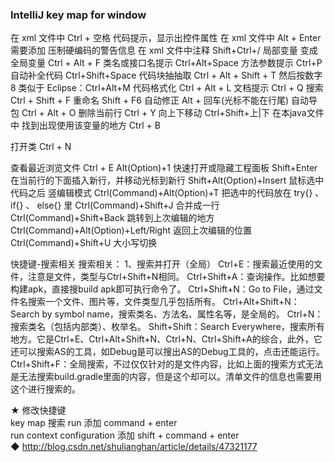 ### IntelliJ key map for window 
在 xml 文件中   Ctrl + 空格  代码提示，显示出控件属性
在 xml 文件中  Alt + Enter 需要添加 压制硬编码的警告信息
在 xml 文件中注释  Shift+Ctrl+/
局部变量 变成 全局变量				Ctrl + Alt + F
类名或接口名提示			Ctrl+Alt+Space
方法参数提示					Ctrl+P
自动补全代码					Ctrl+Shift+Space
代码块抽抽取					Ctrl + Alt + Shift + T		然后按数字 8  类似于 Eclipse：Ctrl+Alt+M
代码格式化		Ctrl + Alt + L
文档提示				Ctrl + Q
搜索						Ctrl + Shift + F
重命名					Shift + F6
自动修正				Alt + 回车(光标不能在行尾)
自动导包				Ctrl + Alt + O
删除当前行    	Ctrl + Y
向上下移动    	Ctrl+Shift+上|下
在本java文件中  找到出现使用该变量的地方  Ctrl + B

打开类					Ctrl + N

查看最近浏览文件     Ctrl + E
Alt(Option)+1	快速打开或隐藏工程面板
Shift+Enter	 在当前行的下面插入新行，并移动光标到新行
Shift+Alt(Option)+Insert	鼠标选中代码之后   竖编辑模式
Ctrl(Command)+Alt(Option)+T	把选中的代码放在 try{} 、if{} 、 else{} 里
Ctrl(Command)+Shift+J	合并成一行
Ctrl(Command)+Shift+Back	跳转到上次编辑的地方
Ctrl(Command)+Alt(Option)+Left/Right	返回上次编辑的位置
Ctrl(Command)+Shift+U	大小写切换

快捷键-搜索相关
搜索相关：
1、搜索并打开（全局）
Ctrl+E：搜索最近使用的文件，注意是文件，类型与Ctrl+Shift+N相同。
Ctrl+Shift+A：查询操作。比如想要构建apk，直接搜build apk即可执行命令了。
Ctrl+Shift+N：Go to File，通过文件名搜索一个文件、图片等，文件类型几乎包括所有。
Ctrl+Alt+Shift+N：Search by symbol name，搜索类名、方法名、属性名等，是全局的。
Ctrl+N：搜索类名（包括内部类）、枚举名。
Shift+Shift：Search Everywhere，搜索所有地方。它是Ctrl+E、Ctrl+Alt+Shift+N、Ctrl+N、Ctrl+Shift+A的综合，此外，它还可以搜索AS的工具，如Debug是可以搜出AS的Debug工具的，点击还能运行。
Ctrl+Shift+F：全局搜索，不过仅仅针对的是文件内容，比如上面的搜索方式无法是无法搜索build.gradle里面的内容，但是这个却可以。清单文件的信息也需要用这个进行搜索的。

★ 修改快捷键  
key map 搜索  run  添加 command + enter  
run context configuration  添加 shift + command + enter  
◆ http://blog.csdn.net/shulianghan/article/details/47321177  